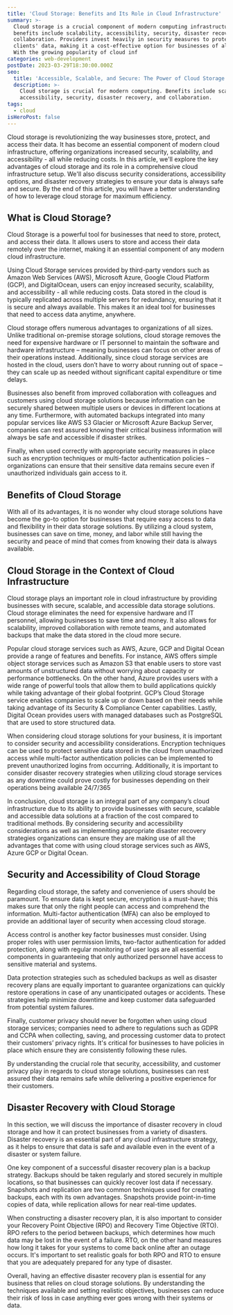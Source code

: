```yaml
---
title: 'Cloud Storage: Benefits and Its Role in Cloud Infrastructure'
summary: >-
  Cloud storage is a crucial component of modern computing infrastructure. Its
  benefits include scalability, accessibility, security, disaster recovery, and
  collaboration. Providers invest heavily in security measures to protect
  clients' data, making it a cost-effective option for businesses of all sizes.
  With the growing popularity of cloud inf
categories: web-development
postDate: 2023-03-29T18:30:00.000Z
seo:
  title: 'Accessible, Scalable, and Secure: The Power of Cloud Storage'
  description: >-
    Cloud storage is crucial for modern computing. Benefits include scalability,
    accessibility, security, disaster recovery, and collaboration.
tags:
  - cloud
isHeroPost: false
---
```


Cloud storage is revolutionizing the way businesses store, protect, and access their data. It has become an essential component of modern cloud infrastructure, offering organizations increased security, scalability, and accessibility - all while reducing costs. In this article, we'll explore the key advantages of cloud storage and its role in a comprehensive cloud infrastructure setup. We'll also discuss security considerations, accessibility options, and disaster recovery strategies to ensure your data is always safe and secure. By the end of this article, you will have a better understanding of how to leverage cloud storage for maximum efficiency.

## What is Cloud Storage?

Cloud Storage is a powerful tool for businesses that need to store, protect, and access their data. It allows users to store and access their data remotely over the internet, making it an essential component of any modern cloud infrastructure.

Using Cloud Storage services provided by third-party vendors such as Amazon Web Services (AWS), Microsoft Azure, Google Cloud Platform (GCP), and DigitalOcean, users can enjoy increased security, scalability, and accessibility - all while reducing costs. Data stored in the cloud is typically replicated across multiple servers for redundancy, ensuring that it is secure and always available. This makes it an ideal tool for businesses that need to access data anytime, anywhere.

Cloud storage offers numerous advantages to organizations of all sizes. Unlike traditional on-premise storage solutions, cloud storage removes the need for expensive hardware or IT personnel to maintain the software and hardware infrastructure – meaning businesses can focus on other areas of their operations instead. Additionally, since cloud storage services are hosted in the cloud, users don’t have to worry about running out of space – they can scale up as needed without significant capital expenditure or time delays.

Businesses also benefit from improved collaboration with colleagues and customers using cloud storage solutions because information can be securely shared between multiple users or devices in different locations at any time. Furthermore, with automated backups integrated into many popular services like AWS S3 Glacier or Microsoft Azure Backup Server, companies can rest assured knowing their critical business information will always be safe and accessible if disaster strikes.

Finally, when used correctly with appropriate security measures in place such as encryption techniques or multi-factor authentication policies – organizations can ensure that their sensitive data remains secure even if unauthorized individuals gain access to it.

## Benefits of Cloud Storage

With all of its advantages, it is no wonder why cloud storage solutions have become the go-to option for businesses that require easy access to data and flexibility in their data storage solutions. By utilizing a cloud system, businesses can save on time, money, and labor while still having the security and peace of mind that comes from knowing their data is always available.

## Cloud Storage in the Context of Cloud Infrastructure

Cloud storage plays an important role in cloud infrastructure by providing businesses with secure, scalable, and accessible data storage solutions. Cloud storage eliminates the need for expensive hardware and IT personnel, allowing businesses to save time and money. It also allows for scalability, improved collaboration with remote teams, and automated backups that make the data stored in the cloud more secure.

Popular cloud storage services such as AWS, Azure, GCP and Digital Ocean provide a range of features and benefits. For instance, AWS offers simple object storage services such as Amazon S3 that enable users to store vast amounts of unstructured data without worrying about capacity or performance bottlenecks. On the other hand, Azure provides users with a wide range of powerful tools that allow them to build applications quickly while taking advantage of their global footprint. GCP’s Cloud Storage service enables companies to scale up or down based on their needs while taking advantage of its Security & Compliance Center capabilities. Lastly, Digital Ocean provides users with managed databases such as PostgreSQL that are used to store structured data.

When considering cloud storage solutions for your business, it is important to consider security and accessibility considerations. Encryption techniques can be used to protect sensitive data stored in the cloud from unauthorized access while multi-factor authentication policies can be implemented to prevent unauthorized logins from occurring. Additionally, it is important to consider disaster recovery strategies when utilizing cloud storage services as any downtime could prove costly for businesses depending on their operations being available 24/7/365

In conclusion, cloud storage is an integral part of any company’s cloud infrastructure due to its ability to provide businesses with secure, scalable and accessible data solutions at a fraction of the cost compared to traditional methods. By considering security and accessibility considerations as well as implementing appropriate disaster recovery strategies organizations can ensure they are making use of all the advantages that come with using cloud storage services such as AWS, Azure GCP or Digital Ocean.

## Security and Accessibility of Cloud Storage

Regarding cloud storage, the safety and convenience of users should be paramount. To ensure data is kept secure, encryption is a must-have; this makes sure that only the right people can access and comprehend the information. Multi-factor authentication (MFA) can also be employed to provide an additional layer of security when accessing cloud storage.

Access control is another key factor businesses must consider. Using proper roles with user permission limits, two-factor authentication for added protection, along with regular monitoring of user logs are all essential components in guaranteeing that only authorized personnel have access to sensitive material and systems.

Data protection strategies such as scheduled backups as well as disaster recovery plans are equally important to guarantee organizations can quickly restore operations in case of any unanticipated outages or accidents. These strategies help minimize downtime and keep customer data safeguarded from potential system failures.

Finally, customer privacy should never be forgotten when using cloud storage services; companies need to adhere to regulations such as GDPR and CCPA when collecting, saving, and processing customer data to protect their customers’ privacy rights. It's critical for businesses to have policies in place which ensure they are consistently following these rules.

By understanding the crucial role that security, accessibility, and customer privacy play in regards to cloud storage solutions, businesses can rest assured their data remains safe while delivering a positive experience for their customers.

## Disaster Recovery with Cloud Storage

In this section, we will discuss the importance of disaster recovery in cloud storage and how it can protect businesses from a variety of disasters. Disaster recovery is an essential part of any cloud infrastructure strategy, as it helps to ensure that data is safe and available even in the event of a disaster or system failure.

One key component of a successful disaster recovery plan is a backup strategy. Backups should be taken regularly and stored securely in multiple locations, so that businesses can quickly recover lost data if necessary. Snapshots and replication are two common techniques used for creating backups, each with its own advantages. Snapshots provide point-in-time copies of data, while replication allows for near real-time updates.

When constructing a disaster recovery plan, it is also important to consider your Recovery Point Objective (RPO) and Recovery Time Objective (RTO). RPO refers to the period between backups, which determines how much data may be lost in the event of a failure. RTO, on the other hand measures how long it takes for your systems to come back online after an outage occurs. It's important to set realistic goals for both RPO and RTO to ensure that you are adequately prepared for any type of disaster.

Overall, having an effective disaster recovery plan is essential for any business that relies on cloud storage solutions. By understanding the techniques available and setting realistic objectives, businesses can reduce their risk of loss in case anything ever goes wrong with their systems or data.
